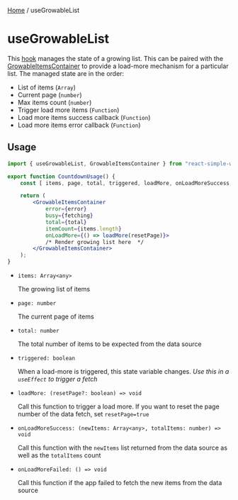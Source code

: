 [Home](../../../README.md) / useGrowableList

# useGrowableList

This [hook](https://reactjs.org/docs/hooks-intro.html) manages the state of a growing list. This can be paired with the [GrowableItemsContainer](../../widgets/growable-items-container/growable-items-container-usage.md) to provide a load-more mechanism for a particular list. The managed state are in the order:

- List of items (`Array`)
- Current page (`number`)
- Max items count (`number`)
- Trigger load more items (`Function`)
- Load more items success callback (`Function`)
- Load more items error callback (`Function`)

## Usage

```jsx
import { useGrowableList, GrowableItemsContainer } from "react-simple-widgets";

export function CountdownUsage() {
    const [ items, page, total, triggered, loadMore, onLoadMoreSuccess, onLoadMoreFailed ] = useGrowableList();

    return (
    	<GrowableItemsContainer
            error={error}
            busy={fetching}
            total={total}
            itemCount={items.length}
            onLoadMore={() => loadMore(resetPage)}>
            /* Render growing list here  */
        </GrowableItemsContainer>
    );
}
```

-   `items: Array<any>`

    The growing list of items

-   `page: number`

    The current page of items

- `total: number`

  The total number of items to be expected from the data source

-   `triggered: boolean`

    When a load-more is triggered, this state variable changes. *Use this in a `useEffect` to trigger a fetch*

-   `loadMore: (resetPage?: boolean) => void`

    Call this function to trigger a load more. If you want to reset the page number of the data fetch, set `resetPage=true` 
    
-   `onLoadMoreSuccess: (newItems: Array<any>, totalItems: number) => void`

    Call this function with the `newItems` list returned from the data source as well as the `totalItems` count
    
-   `onLoadMoreFailed: () => void`

    Call this function if the app failed to fetch the new items from the data source
